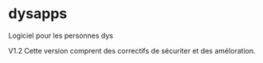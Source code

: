 # dysapps
Logiciel pour les personnes dys

V1.2
Cette version comprent des correctifs de sécuriter et des améloration.
